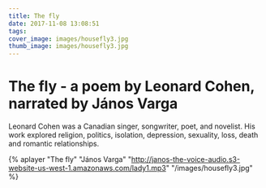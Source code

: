 ```yaml
---
title: The fly
date: 2017-11-08 13:08:51
tags:
cover_image: images/housefly3.jpg
thumb_image: images/housefly3.jpg
---
```

# The fly - a poem by Leonard Cohen, narrated by János Varga

Leonard Cohen was a Canadian singer, songwriter, poet, and novelist. His work explored religion, politics, isolation, depression, sexuality, loss, death and romantic relationships.

{% aplayer "The fly" "János Varga" "http://janos-the-voice-audio.s3-website-us-west-1.amazonaws.com/lady1.mp3" "/images/housefly3.jpg"  %}
